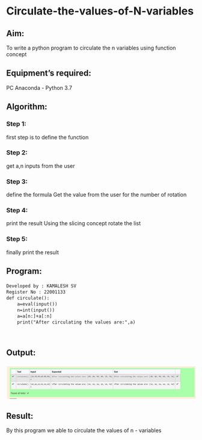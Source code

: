 # Circulate-the-values-of-N-variables
## Aim:
To write a python program to circulate the n variables using function concept
## Equipment’s required:
PC
Anaconda - Python 3.7
## Algorithm: 
### Step 1: 
first step is to define the function
### Step 2: 
get a,n inputs from the user
### Step 3: 
define the formula Get the value from the user for the number of rotation
### Step 4: 
print the result Using the slicing concept rotate the list
### Step 5: 
finally print the result
## Program:
```
Developed by : KAMALESH SV
Register No : 22001133
def circulate():
    a=eval(input())
    n=int(input())
    a=a[n:]+a[:n]
    print("After circulating the values are:",a)



```

## Output:

![OUTPUT](./OUTPUT.png)

## Result:
By this program we able to circulate the values of n - variables
